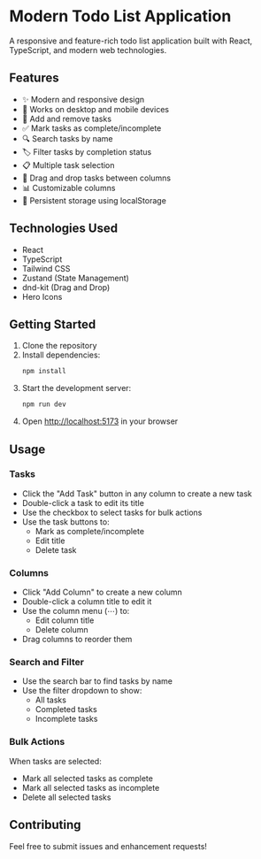 # Modern Todo List Application

A responsive and feature-rich todo list application built with React, TypeScript, and modern web technologies.

## Features

- ✨ Modern and responsive design
- 📱 Works on desktop and mobile devices
- 🎯 Add and remove tasks
- ✅ Mark tasks as complete/incomplete
- 🔍 Search tasks by name
- 🏷️ Filter tasks by completion status
- 📋 Multiple task selection
- 🔄 Drag and drop tasks between columns
- 📊 Customizable columns
- 💾 Persistent storage using localStorage

## Technologies Used

- React
- TypeScript
- Tailwind CSS
- Zustand (State Management)
- dnd-kit (Drag and Drop)
- Hero Icons

## Getting Started

1. Clone the repository
2. Install dependencies:
   ```bash
   npm install
   ```
3. Start the development server:
   ```bash
   npm run dev
   ```
4. Open [http://localhost:5173](http://localhost:5173) in your browser

## Usage

### Tasks
- Click the "Add Task" button in any column to create a new task
- Double-click a task to edit its title
- Use the checkbox to select tasks for bulk actions
- Use the task buttons to:
  - Mark as complete/incomplete
  - Edit title
  - Delete task

### Columns
- Click "Add Column" to create a new column
- Double-click a column title to edit it
- Use the column menu (⋯) to:
  - Edit column title
  - Delete column
- Drag columns to reorder them

### Search and Filter
- Use the search bar to find tasks by name
- Use the filter dropdown to show:
  - All tasks
  - Completed tasks
  - Incomplete tasks

### Bulk Actions
When tasks are selected:
- Mark all selected tasks as complete
- Mark all selected tasks as incomplete
- Delete all selected tasks

## Contributing

Feel free to submit issues and enhancement requests!
